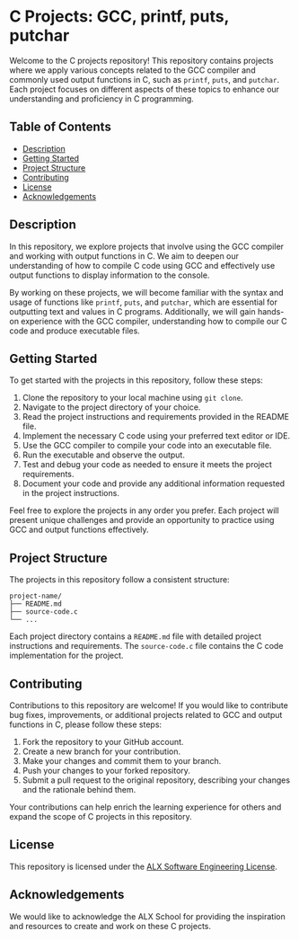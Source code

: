 # C Projects: GCC, printf, puts, putchar

Welcome to the C projects repository! This repository contains projects where we apply various concepts related to the GCC compiler and commonly used output functions in C, such as `printf`, `puts`, and `putchar`. Each project focuses on different aspects of these topics to enhance our understanding and proficiency in C programming.

## Table of Contents

- [Description](#description)
- [Getting Started](#getting-started)
- [Project Structure](#project-structure)
- [Contributing](#contributing)
- [License](#license)
- [Acknowledgements](#acknowledgements)

## Description

In this repository, we explore projects that involve using the GCC compiler and working with output functions in C. We aim to deepen our understanding of how to compile C code using GCC and effectively use output functions to display information to the console.

By working on these projects, we will become familiar with the syntax and usage of functions like `printf`, `puts`, and `putchar`, which are essential for outputting text and values in C programs. Additionally, we will gain hands-on experience with the GCC compiler, understanding how to compile our C code and produce executable files.

## Getting Started

To get started with the projects in this repository, follow these steps:

1. Clone the repository to your local machine using `git clone`.
2. Navigate to the project directory of your choice.
3. Read the project instructions and requirements provided in the README file.
4. Implement the necessary C code using your preferred text editor or IDE.
5. Use the GCC compiler to compile your code into an executable file.
6. Run the executable and observe the output.
7. Test and debug your code as needed to ensure it meets the project requirements.
8. Document your code and provide any additional information requested in the project instructions.

Feel free to explore the projects in any order you prefer. Each project will present unique challenges and provide an opportunity to practice using GCC and output functions effectively.

## Project Structure

The projects in this repository follow a consistent structure:

```
project-name/
├── README.md
├── source-code.c
└── ...
```

Each project directory contains a `README.md` file with detailed project instructions and requirements. The `source-code.c` file contains the C code implementation for the project.

## Contributing

Contributions to this repository are welcome! If you would like to contribute bug fixes, improvements, or additional projects related to GCC and output functions in C, please follow these steps:

1. Fork the repository to your GitHub account.
2. Create a new branch for your contribution.
3. Make your changes and commit them to your branch.
4. Push your changes to your forked repository.
5. Submit a pull request to the original repository, describing your changes and the rationale behind them.

Your contributions can help enrich the learning experience for others and expand the scope of C projects in this repository.

## License

This repository is licensed under the [ALX Software Engineering License](https://github.com/your-username/repo-name/blob/main/LICENSE).

## Acknowledgements

We would like to acknowledge the ALX School for providing the inspiration and resources to create and work on these C projects.
